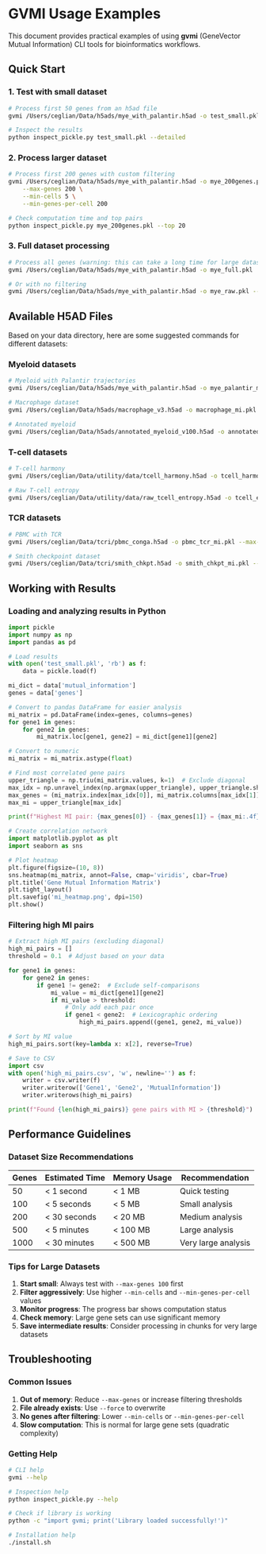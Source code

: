 # GVMI Usage Examples

This document provides practical examples of using **gvmi** (GeneVector Mutual Information) CLI tools for bioinformatics workflows.

## Quick Start

### 1. Test with small dataset
```bash
# Process first 50 genes from an h5ad file
gvmi /Users/ceglian/Data/h5ads/mye_with_palantir.h5ad -o test_small.pkl --max-genes 50

# Inspect the results
python inspect_pickle.py test_small.pkl --detailed
```

### 2. Process larger dataset
```bash
# Process first 200 genes with custom filtering
gvmi /Users/ceglian/Data/h5ads/mye_with_palantir.h5ad -o mye_200genes.pkl \
    --max-genes 200 \
    --min-cells 5 \
    --min-genes-per-cell 200

# Check computation time and top pairs
python inspect_pickle.py mye_200genes.pkl --top 20
```

### 3. Full dataset processing
```bash
# Process all genes (warning: this can take a long time for large datasets!)
gvmi /Users/ceglian/Data/h5ads/mye_with_palantir.h5ad -o mye_full.pkl

# Or with no filtering
gvmi /Users/ceglian/Data/h5ads/mye_with_palantir.h5ad -o mye_raw.pkl --no-filter
```

## Available H5AD Files

Based on your data directory, here are some suggested commands for different datasets:

### Myeloid datasets
```bash
# Myeloid with Palantir trajectories
gvmi /Users/ceglian/Data/h5ads/mye_with_palantir.h5ad -o mye_palantir_mi.pkl --max-genes 100

# Macrophage dataset
gvmi /Users/ceglian/Data/h5ads/macrophage_v3.h5ad -o macrophage_mi.pkl --max-genes 100

# Annotated myeloid
gvmi /Users/ceglian/Data/h5ads/annotated_myeloid_v100.h5ad -o annotated_mye_mi.pkl --max-genes 100
```

### T-cell datasets
```bash
# T-cell harmony
gvmi /Users/ceglian/Data/utility/data/tcell_harmony.h5ad -o tcell_harmony_mi.pkl --max-genes 100

# Raw T-cell entropy
gvmi /Users/ceglian/Data/utility/data/raw_tcell_entropy.h5ad -o tcell_entropy_mi.pkl --max-genes 100
```

### TCR datasets
```bash
# PBMC with TCR
gvmi /Users/ceglian/Data/tcri/pbmc_conga.h5ad -o pbmc_tcr_mi.pkl --max-genes 100

# Smith checkpoint dataset
gvmi /Users/ceglian/Data/tcri/smith_chkpt.h5ad -o smith_chkpt_mi.pkl --max-genes 100
```

## Working with Results

### Loading and analyzing results in Python
```python
import pickle
import numpy as np
import pandas as pd

# Load results
with open('test_small.pkl', 'rb') as f:
    data = pickle.load(f)

mi_dict = data['mutual_information']
genes = data['genes']

# Convert to pandas DataFrame for easier analysis
mi_matrix = pd.DataFrame(index=genes, columns=genes)
for gene1 in genes:
    for gene2 in genes:
        mi_matrix.loc[gene1, gene2] = mi_dict[gene1][gene2]

# Convert to numeric
mi_matrix = mi_matrix.astype(float)

# Find most correlated gene pairs
upper_triangle = np.triu(mi_matrix.values, k=1)  # Exclude diagonal
max_idx = np.unravel_index(np.argmax(upper_triangle), upper_triangle.shape)
max_genes = (mi_matrix.index[max_idx[0]], mi_matrix.columns[max_idx[1]])
max_mi = upper_triangle[max_idx]

print(f"Highest MI pair: {max_genes[0]} - {max_genes[1]} = {max_mi:.4f}")

# Create correlation network
import matplotlib.pyplot as plt
import seaborn as sns

# Plot heatmap
plt.figure(figsize=(10, 8))
sns.heatmap(mi_matrix, annot=False, cmap='viridis', cbar=True)
plt.title('Gene Mutual Information Matrix')
plt.tight_layout()
plt.savefig('mi_heatmap.png', dpi=150)
plt.show()
```

### Filtering high MI pairs
```python
# Extract high MI pairs (excluding diagonal)
high_mi_pairs = []
threshold = 0.1  # Adjust based on your data

for gene1 in genes:
    for gene2 in genes:
        if gene1 != gene2:  # Exclude self-comparisons
            mi_value = mi_dict[gene1][gene2]
            if mi_value > threshold:
                # Only add each pair once
                if gene1 < gene2:  # Lexicographic ordering
                    high_mi_pairs.append((gene1, gene2, mi_value))

# Sort by MI value
high_mi_pairs.sort(key=lambda x: x[2], reverse=True)

# Save to CSV
import csv
with open('high_mi_pairs.csv', 'w', newline='') as f:
    writer = csv.writer(f)
    writer.writerow(['Gene1', 'Gene2', 'MutualInformation'])
    writer.writerows(high_mi_pairs)

print(f"Found {len(high_mi_pairs)} gene pairs with MI > {threshold}")
```

## Performance Guidelines

### Dataset Size Recommendations

| Genes | Estimated Time | Memory Usage | Recommendation |
|-------|---------------|--------------|----------------|
| 50    | < 1 second    | < 1 MB      | Quick testing |
| 100   | < 5 seconds   | < 5 MB      | Small analysis |
| 200   | < 30 seconds  | < 20 MB     | Medium analysis |
| 500   | < 5 minutes   | < 100 MB    | Large analysis |
| 1000  | < 30 minutes  | < 500 MB    | Very large analysis |

### Tips for Large Datasets

1. **Start small**: Always test with `--max-genes 100` first
2. **Filter aggressively**: Use higher `--min-cells` and `--min-genes-per-cell` values
3. **Monitor progress**: The progress bar shows computation status
4. **Check memory**: Large gene sets can use significant memory
5. **Save intermediate results**: Consider processing in chunks for very large datasets

## Troubleshooting

### Common Issues

1. **Out of memory**: Reduce `--max-genes` or increase filtering thresholds
2. **File already exists**: Use `--force` to overwrite
3. **No genes after filtering**: Lower `--min-cells` or `--min-genes-per-cell`
4. **Slow computation**: This is normal for large gene sets (quadratic complexity)

### Getting Help

```bash
# CLI help
gvmi --help

# Inspection help  
python inspect_pickle.py --help

# Check if library is working
python -c "import gvmi; print('Library loaded successfully!')"

# Installation help
./install.sh
```

